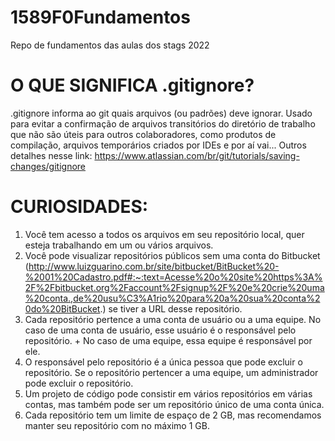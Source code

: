 # 1589F0Fundamentos
Repo de fundamentos das aulas dos stags 2022

# O QUE SIGNIFICA .gitignore?

.gitignore informa ao git quais arquivos (ou padrões) deve ignorar. Usado para evitar a confirmação de arquivos transitórios do diretório de trabalho que não são úteis para outros colaboradores, como produtos de compilação, arquivos temporários criados por IDEs e por aí vai... Outros detalhes nesse link: https://www.atlassian.com/br/git/tutorials/saving-changes/gitignore

# CURIOSIDADES:
 
1. Você tem acesso a todos os arquivos em seu repositório local, quer esteja trabalhando em um ou vários arquivos.
2. Você pode visualizar repositórios públicos sem uma conta do Bitbucket (http://www.luizguarino.com.br/site/bitbucket/BitBucket%20-%2001%20Cadastro.pdf#:~:text=Acesse%20o%20site%20https%3A%2F%2Fbitbucket.org%2Faccount%2Fsignup%2F%20e%20crie%20uma%20conta.,de%20usu%C3%A1rio%20para%20a%20sua%20conta%20do%20BitBucket.) se tiver a URL desse repositório.
3. Cada repositório pertence a uma conta de usuário ou a uma equipe. No caso de uma conta de usuário, esse usuário é o responsável pelo repositório. + No caso de uma equipe, essa equipe é responsável por ele.
4. O responsável pelo repositório é a única pessoa que pode excluir o repositório. Se o repositório pertencer a uma equipe, um administrador pode excluir o repositório.
5. Um projeto de código pode consistir em vários repositórios em várias contas, mas também pode ser um repositório único de uma conta única.
6. Cada repositório tem um limite de espaço de 2 GB, mas recomendamos manter seu repositório com no máximo 1 GB.
